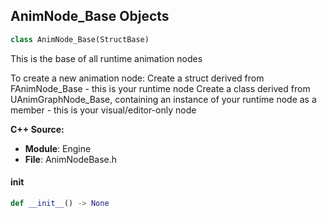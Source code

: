 ## AnimNode_Base Objects

```python
class AnimNode_Base(StructBase)
```

This is the base of all runtime animation nodes

To create a new animation node:
  Create a struct derived from FAnimNode_Base - this is your runtime node
  Create a class derived from UAnimGraphNode_Base, containing an instance of your runtime node as a member - this is your visual/editor-only node

**C++ Source:**

- **Module**: Engine
- **File**: AnimNodeBase.h

<a id="unreal.AnimNode_Base.__init__"></a>

#### __init__

```python
def __init__() -> None
```

<a id="unreal.AnimNode_BlendSpaceGraphBase"></a>
